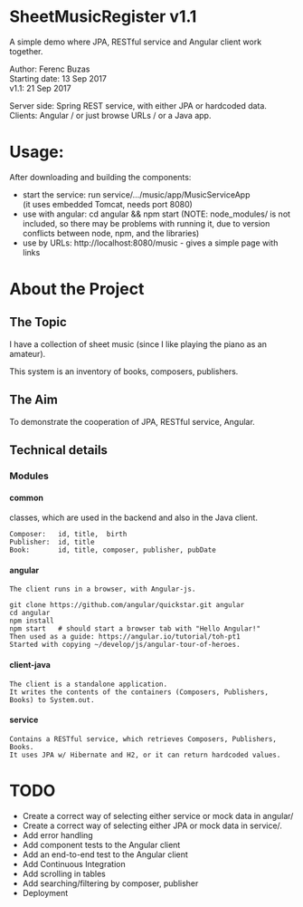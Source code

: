 # SheetMusicRegister v1.1

A simple demo where JPA, RESTful service and Angular client work together.

Author: Ferenc Buzas  
Starting date: 13 Sep 2017  
v1.1:          21 Sep 2017

Server side: Spring REST service, with either JPA or hardcoded data.    
Clients:     Angular / or just browse URLs / or a Java app. 

# Usage:
After downloading and building the components:

  - start the service: run service/.../music/app/MusicServiceApp  
    (it uses embedded Tomcat, needs port 8080)  
  - use with angular: cd angular && npm start
      (NOTE: node_modules/ is not included, so there may be problems with running it,
        due to version conflicts between node, npm, and the libraries)
  - use by URLs: http://localhost:8080/music - gives a simple page with links

# About the Project
## The Topic
I have a collection of sheet music (since I like playing the piano as an amateur).

This system is an inventory of books, composers, publishers.

## The Aim
To demonstrate the cooperation of JPA, RESTful service, Angular.

## Technical details
### Modules

#### common
  classes, which are used in the backend and also in the Java client.

    Composer:   id, title,  birth  
    Publisher:  id, title  
    Book:       id, title, composer, publisher, pubDate

#### angular

    The client runs in a browser, with Angular-js.

    git clone https://github.com/angular/quickstar.git angular    
    cd angular  
    npm install  
    npm start   # should start a browser tab with "Hello Angular!"  
    Then used as a guide: https://angular.io/tutorial/toh-pt1  
    Started with copying ~/develop/js/angular-tour-of-heroes.

#### client-java

    The client is a standalone application.  
    It writes the contents of the containers (Composers, Publishers, Books) to System.out.

#### service

    Contains a RESTful service, which retrieves Composers, Publishers, Books.  
    It uses JPA w/ Hibernate and H2, or it can return hardcoded values.

# TODO

  - Create a correct way of selecting either service or mock data in angular/
  - Create a correct way of selecting either JPA or mock data in service/.
  - Add error handling
  - Add component tests to the Angular client
  - Add an end-to-end test to the Angular client   
  - Add Continuous Integration
  - Add scrolling in tables
  - Add searching/filtering by composer, publisher
  - Deployment
